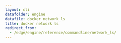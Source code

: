 ```yaml
---
layout: cli
datafolder: engine
datafile: docker_network_ls
title: docker network ls
redirect_from:
  - /edge/engine/reference/commandline/network_ls/
---
```


